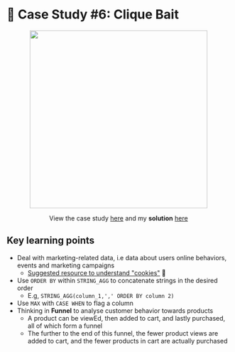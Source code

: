 # 🎣 Case Study #6: Clique Bait
<p align="center">
<img width="400px"  src="https://8weeksqlchallenge.com/images/case-study-designs/6.png" />
</p>

<p align="center">
View the case study <a href="https://8weeksqlchallenge.com/case-study-6/">here</a> and my <b>solution</b> <a href="https://github.com/nguyennhatquan/8-Week-SQL-Challenge/blob/main/Case%20Study%20%236%20-%20Clique%20Bait/Answers.md">here</a>
</p>

## **Key learning points**
* Deal with marketing-related data, i.e data about users online behaviors, events and marketing campaigns
    * [Suggested resource to understand "cookies"](https://www.youtube.com/watch?v=HFyaW50GFOs) 🍪 
* Use `ORDER BY` within `STRING_AGG` to concatenate strings in the desired order
    * E.g, `STRING_AGG(column_1,',' ORDER BY column 2)`
* Use `MAX` with `CASE WHEN` to flag a column
* Thinking in **Funnel** to analyse customer behavior towards products
    * A product can be viewEd, then added to cart, and lastly purchased, all of which form a funnel
    * The further to the end of this funnel, the fewer product views are added to cart, and the fewer products in cart are actually purchased